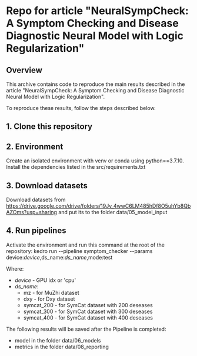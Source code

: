 # Repo for article "NeuralSympCheck: A Symptom Checking and Disease Diagnostic Neural Model with Logic Regularization"

## Overview

This archive contains code to reproduce the main results described in the article "NeuralSympCheck: A Symptom Checking and Disease Diagnostic Neural Model with Logic Regularization". 

To reproduce these results, follow the steps described below.

## 1. Clone this repository

## 2. Environment

Create an isolated environment with venv or conda using python==3.7.10. Install the dependencies listed in the src/requirements.txt

## 3. Download datasets

Download datasets from https://drive.google.com/drive/folders/19Jv_4wwC6LM485hDf8O5uhYb8QbAZOms?usp=sharing and put its to the folder data/05_model_input

## 4. Run pipelines

Activate the environment and run this command at the root of the repository: 
    kedro run --pipeline symptom_checker --params device:*device*,ds_name:*ds_name*,mode:test

Where:
- *device* - GPU idx or 'cpu'
- *ds_name*:
    - mz - for MuZhi dataset
    - dxy - for Dxy dataset
    - symcat_200 - for SymCat dataset with 200 deseases
    - symcat_300 - for SymCat dataset with 300 deseases
    - symcat_400 - for SymCat dataset with 400 deseases

The following results will be saved after the Pipeline is completed:
- model in the folder data/06_models
- metrics in the folder data/08_reporting
